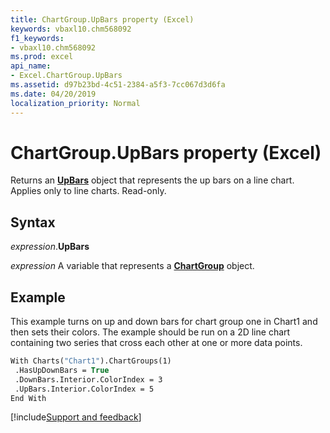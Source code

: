 ```yaml
---
title: ChartGroup.UpBars property (Excel)
keywords: vbaxl10.chm568092
f1_keywords:
- vbaxl10.chm568092
ms.prod: excel
api_name:
- Excel.ChartGroup.UpBars
ms.assetid: d97b23bd-4c51-2384-a5f3-7cc067d3d6fa
ms.date: 04/20/2019
localization_priority: Normal
---
```



# ChartGroup.UpBars property (Excel)

Returns an **[UpBars](Excel.UpBars(object).md)** object that represents the up bars on a line chart. Applies only to line charts. Read-only.


## Syntax

_expression_.**UpBars**

_expression_ A variable that represents a **[ChartGroup](Excel.ChartGroup(object).md)** object.


## Example

This example turns on up and down bars for chart group one in Chart1 and then sets their colors. The example should be run on a 2D line chart containing two series that cross each other at one or more data points.

```vb
With Charts("Chart1").ChartGroups(1) 
 .HasUpDownBars = True 
 .DownBars.Interior.ColorIndex = 3 
 .UpBars.Interior.ColorIndex = 5 
End With
```



[!include[Support and feedback](~/includes/feedback-boilerplate.md)]